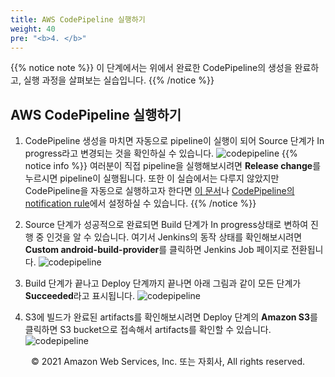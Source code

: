 ```yaml
---
title: AWS CodePipeline 실행하기
weight: 40
pre: "<b>4. </b>"
---
```


{{% notice note %}}
이 단계에서는 위에서 완료한 CodePipeline의 생성을 완료하고, 실행 과정을 살펴보는 실습입니다. 
{{% /notice %}}

## AWS CodePipeline 실행하기

1. CodePipeline 생성을 마치면 자동으로 pipeline이 실행이 되어 Source 단계가 In progress라고 변경되는 것을 확인하실 수 있습니다. 
![codepipeline](/images/execution/initialexecution.png)
{{% notice info %}}
여러분이 직접 pipeline을 실행해보시려면 **Release change**를 누르시면 pipeline이 실행됩니다. 또한 이 실습에서는 다루지 않았지만 CodePipeline을 자동으로 실행하고자 한다면 [이 문서](https://docs.aws.amazon.com/codepipeline/latest/userguide/pipelines-about-starting.html#change-detection-methods)나 [CodePipeline의 notification rule](https://docs.aws.amazon.com/dtconsole/latest/userguide/getting-started-pipeline.html)에서 설정하실 수 있습니다.
{{% /notice %}}

2. Source 단계가 성공적으로 완료되면 Build 단계가 In progress상태로 변하여 진행 중 인것을 알 수 있습니다. 여기서 Jenkins의 동작 상태를 확인해보시려면 **Custom android-build-provider**를 클릭하면 Jenkins Job 페이지로 전환됩니다.
![codepipeline](/images/execution/jenkins.png)

3. Build 단계가 끝나고 Deploy 단계까지 끝나면 아래 그림과 같이 모든 단계가 **Succeeded**라고 표시됩니다.
![codepipeline](/images/execution/pipeline.png)

4. S3에 빌드가 완료된 artifacts를 확인해보시려면 Deploy 단계의 **Amazon S3**를 클릭하면 S3 bucket으로 접속해서 artifacts를 확인할 수 있습니다.
![codepipeline](/images/execution/s3.png)

<!--앞으로 해야할일
AMI로 설치과정을 간단하게 만들기,
Mac instance가 나오면 ios빌드까지 추가하기
test 환경으로 자동으로 artifacts가 입력되고 알림보내기(aws device farm)
-->
<p align="center">
© 2021 Amazon Web Services, Inc. 또는 자회사, All rights reserved.
</p>


